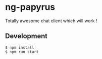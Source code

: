# ng-papyrus

Totally awesome chat client which will work !

## Development
```
$ npm install
$ npm run start
```
